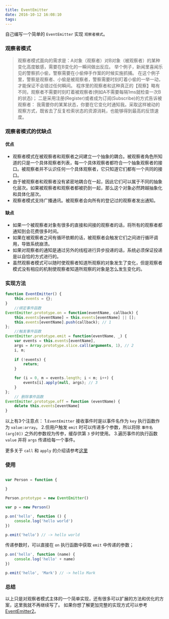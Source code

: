 ```yaml
---
title: EventEmitter
date: 2016-10-12 16:08:10
tags: 
---
```


自己编写一个简单的 `EventEmitter` 实现 `观察者模式`。

<!-- more -->

### 观察者模式
> 观察者模式面向的需求是：A对象（观察者）对B对象（被观察者）的某种变化高度敏感，需要在B变化的一瞬间做出反应。
举个例子，新闻里喜闻乐见的警察抓小偷，警察需要在小偷伸手作案的时候实施抓捕。
在这个例子里，警察是观察者、小偷是被观察者，警察需要时刻盯着小偷的一举一动，才能保证不会错过任何瞬间。
程序里的观察者和这种真正的【观察】略有不同，观察者不需要时刻盯着被观察者(例如A不需要每隔1ms就检查一次B的状态)；
二是采用注册(Register)或者成为订阅(Subscribe)的方式告诉被观察者：
我需要你的某某状态，你要在它变化时通知我。采取这样被动的观察方式，既省去了反复检索状态的资源消耗，也能够得到最高的反馈速度。

### 观察者模式的优缺点
#### 优点
* 观察者模式在被观察者和观察者之间建立一个抽象的耦合。被观察者角色所知道的只是一个具体观察者列表，每一个具体观察者都符合一个抽象观察者的接口。被观察者并不认识任何一个具体观察者，它只知道它们都有一个共同的接口。
* 由于被观察者和观察者没有紧密地耦合在一起，因此它们可以属于不同的抽象化层次。如果被观察者和观察者都被扔到一起，那么这个对象必然跨越抽象化和具体化层次。
* 观察者模式支持广播通讯。被观察者会向所有的登记过的观察者发出通知。

#### 缺点
* 如果一个被观察者对象有很多的直接和间接的观察者的话，将所有的观察者都通知到会花费很多时间。
* 如果在被观察者之间有循环依赖的话，被观察者会触发它们之间进行循环调用，导致系统崩溃。
* 如果对观察者的通知是通过另外的线程进行异步投递的话，系统必须保证投递是以自恰的方式进行的。
* 虽然观察者模式可以随时使观察者知道所观察的对象发生了变化，但是观察者模式没有相应的机制使观察者知道所观察的对象是怎么发生变化的。

### 实现方法

```js
function EventEmitter() {
    this.events = {};
}
    //绑定事件函数
EventEmitter.prototype.on = function(eventName, callback) {
    this.events[eventName] = this.events[eventName] || [];
    this.events[eventName].push(callback); // 1
};
    //触发事件函数
EventEmitter.prototype.emit = function(eventName, _) {
    var events = this.events[eventName],
    args = Array.prototype.slice.call(arguments, 1), // 2
    i, m;
 
    if (!events) {
        return;
    }

    for (i = 0, m = events.length; i < m; i++) {
        events[i].apply(null, args); // 3
    }
};
    // 删除事件函数
EventEmitter.prototype.off = function (eventName) {
    delete this.events[eventName]
}
```

以上有3个注意点：
1.`EventEmitter` 接收事件时是以事件名作为 `key` 执行函数作为 `value:array`。
2.但用户触发 `emit` 时可以传递多个参数，所以将除 `事件名(arg[0])` 之外的参数视为传参，缓存供第 `3` 步时使用。
3.遍历事件的执行函数 `value` 并将 `args` 传递给每一个事件。

更多关于 `call` 和 `apply` 的介绍请参考[这里](https://developer.mozilla.org/en-US/)

### 使用
```js

var Person = function {

}

Person.prototype = new EventEmitter()

var p = new Person()

p.on('hello', function () {
    console.log('hello world')
})

p.emit('hello') // -> hello world

```

传递参数时，可以直接在 `on` 执行函数中获取 `emit` 中传递的参数；
```js
p.on('hello', function (name) {
    console.log('hello' + name)
})

p.emit('hello', 'Mark') // -> hello Mark

```
### 总结
以上只是对观察者模式主体的一个简单实现，还有很多可以扩展的方法和优化的方案，这里我就不再继续写了。
如果你想了解更加完整的实现方式可以参考 [EventEmitter2](https://github.com/asyncly/EventEmitter2)。
